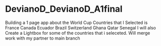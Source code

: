 # DevianoD_DevianoD_A1final
Building a 1 page app about the World Cup
Countries that I Selected is 
France
Canada
Ecuador
Brazil
Switzerland
Ghana
Qatar
Senegal
I will also Create a Lightbox  for some of the countries that i seleceted.
Will merge work with my partner to main branch 